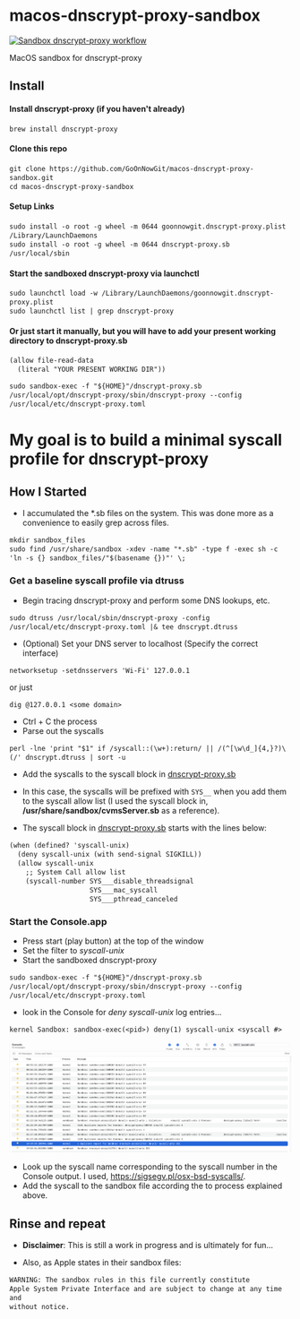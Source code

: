 # macos-dnscrypt-proxy-sandbox
[![Sandbox dnscrypt-proxy workflow](https://github.com/GoOnNowGit/macos-dnscrypt-proxy-sandbox/actions/workflows/main.yml/badge.svg)](https://github.com/GoOnNowGit/macos-dnscrypt-proxy-sandbox/actions/workflows/main.yml)

MacOS sandbox for dnscrypt-proxy
## Install
#### Install dnscrypt-proxy (if you haven't already)
```
brew install dnscrypt-proxy
```
#### Clone this repo
```
git clone https://github.com/GoOnNowGit/macos-dnscrypt-proxy-sandbox.git
cd macos-dnscrypt-proxy-sandbox
```
#### Setup Links
```
sudo install -o root -g wheel -m 0644 goonnowgit.dnscrypt-proxy.plist /Library/LaunchDaemons
sudo install -o root -g wheel -m 0644 dnscrypt-proxy.sb /usr/local/sbin
```
#### Start the sandboxed dnscrypt-proxy via launchctl
```
sudo launchctl load -w /Library/LaunchDaemons/goonnowgit.dnscrypt-proxy.plist
sudo launchctl list | grep dnscrypt-proxy
```
#### Or just start it manually, but you will have to add your present working directory to dnscrypt-proxy.sb
```
(allow file-read-data
  (literal "YOUR PRESENT WORKING DIR"))
```

```
sudo sandbox-exec -f "${HOME}"/dnscrypt-proxy.sb /usr/local/opt/dnscrypt-proxy/sbin/dnscrypt-proxy --config /usr/local/etc/dnscrypt-proxy.toml
```

# My goal is to build a minimal syscall profile for dnscrypt-proxy
## How I Started
* I accumulated the *.sb files on the system.  This was done more as a convenience to easily grep across files.
```
mkdir sandbox_files
sudo find /usr/share/sandbox -xdev -name "*.sb" -type f -exec sh -c 'ln -s {} sandbox_files/"$(basename {})"' \;
```

### Get a baseline syscall profile via dtruss
* Begin tracing dnscrypt-proxy and perform some DNS lookups, etc.
```
sudo dtruss /usr/local/sbin/dnscrypt-proxy -config /usr/local/etc/dnscrypt-proxy.toml |& tee dnscrypt.dtruss
```
* (Optional) Set your DNS server to localhost (Specify the correct interface)
```
networksetup -setdnsservers 'Wi-Fi' 127.0.0.1
```
or just
```
dig @127.0.0.1 <some domain>
```

* Ctrl + C the process
* Parse out the syscalls
```
perl -lne 'print "$1" if /syscall::(\w+):return/ || /(^[\w\d_]{4,}?)\(/' dnscrypt.dtruss | sort -u
```
* Add the syscalls to the syscall block in [dnscrypt-proxy.sb](dnscrypt-proxy.sb)
* In this case, the syscalls will be prefixed with ```SYS__``` when you add them to the syscall allow list (I used the syscall block in, **/usr/share/sandbox/cvmsServer.sb** as a reference).

* The syscall block in [dnscrypt-proxy.sb](dnscrypt-proxy.sb) starts with the lines below:
```
(when (defined? 'syscall-unix)
  (deny syscall-unix (with send-signal SIGKILL))
  (allow syscall-unix
    ;; System Call allow list
    (syscall-number SYS___disable_threadsignal
                    SYS___mac_syscall
                    SYS___pthread_canceled
```

### Start the Console.app
* Press start (play button) at the top of the window
* Set the filter to *syscall-unix*
* Start the sandboxed dnscrypt-proxy
```
sudo sandbox-exec -f "${HOME}"/dnscrypt-proxy.sb /usr/local/opt/dnscrypt-proxy/sbin/dnscrypt-proxy --config /usr/local/etc/dnscrypt-proxy.toml
```
* look in the Console for *deny syscall-unix* log entries...
```
kernel Sandbox: sandbox-exec(<pid>) deny(1) syscall-unix <syscall #>
```
![image](Console.png)

* Look up the syscall name corresponding to the syscall number in the Console output.  I used, https://sigsegv.pl/osx-bsd-syscalls/.
* Add the syscall to the sandbox file according the to process explained above.

## Rinse and repeat

* **Disclaimer**: This is still a work in progress and is ultimately for fun...

* Also, as Apple states in their sandbox files:
```
WARNING: The sandbox rules in this file currently constitute
Apple System Private Interface and are subject to change at any time and
without notice.
```
